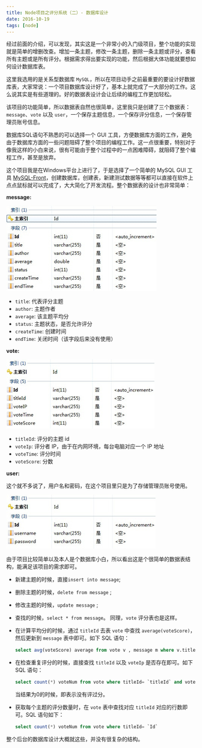 ```yaml
---
title: Node项目之评分系统（二）- 数据库设计
date: 2016-10-19
tags: [node]
---
```


经过前面的介绍，可以发现，其实这是一个非常小的入门级项目，整个功能的实现就是简单的增删改查。增加一条主题，修改一条主题，删除一条主题或评分，查看所有主题或是所有评分。根据需求得出要实现的功能，然后根据大体功能就要想如何设计数据库表。

这里我选用的是关系型数据库 `MySQL`，所以在项目动手之前最重要的要设计好数据库表，大家常说：一个项目数据库设计好了，基本上就完成了一大部分的工作。这么说其实是有些道理的。好的数据表设计会让后续的编程工作更加轻松。

该项目的功能简单，所以数据表自然也很简单，这里我只是创建了三个数据表：`message`、`vote` 以及 `user`，一个保存主题信息，一个保存评分信息，一个保存管理员账号信息。

数据库SQL语句不熟悉的可以选择一个 GUI 工具，方便数据库方面的工作，避免由于数据库方面的一些问题阻碍了整个项目的编程工作。这一点很重要，特别对于像我这样的小白来说，很有可能由于整个过程中的一点困难障碍，就阻碍了整个编程工作，甚至是放弃。

这个项目我是在Windows平台上进行了，于是选择了一个简单的 MySQL GUI 工具 [MySQL-Front](http://www.mysqlfront.de/)，创建数据库，创建表，新建测试数据等等都可以直接在软件上点点鼠标就可以完成了，大大简化了开发流程。整个数据表的设计也非常简单：

**message:**

![](../image/node/2016-10-19-11-21-27.jpg)

- `title`: 代表评分主题
- `author`: 主题作者
- `average`: 该主题平均分
- `status`: 主题状态，是否允许评分
- `createTime`: 创建时间
- `endTime`: 关闭时间（该字段后来没有使用）

**vote:**

![](../image/node/2016-10-19-11-21-50.jpg)

- `titleId`: 评分的主题 id
- `voteIp`: 评分者 IP，由于在内网环境，每台电脑对应一个 IP 地址
- `voteTime`: 评分时间
- `voteScore`: 分数

**user:**

这个就不多说了，用户名和密码，在这个项目里只是为了存储管理员账号使用。

![](../image/node/2016-10-19-11-22-47.jpg)

由于项目比较简单以及本人是个数据库小白，所以看出这是个很简单的数据表结构，能满足该项目的需求即可。

- 新建主题的时候，直接`insert into message`;
- 删除主题的时候，`delete from message` ;
- 修改主题的时候，`update message` ;
- 查找的时候，`select * from message`。
同理，`vote` 评分表也是这样。

- 在计算平均分的时候，通过 `titleId` 去表 `vote` 中查找 `average(voteScore)`，然后更新到 `message` 表中即可。如下 SQL 语句：

    ```sql
    select avg(voteScore) average from vote v , message m where v.titleId = m.Id and v.titleId = titleId
    ```

- 在检查重复评分的时候，直接查找 `titleId` 以及 `voteIp` 是否存在即可。如下 SQL 语句：

    ```sql
    select count(*) voteNum from vote where titleId= `titleId` and voteIp = `voteIp`
    ```

    当结果为0的时候，即表示没有评过分。

- 获取每个主题的评分数量时，在 `vote` 表中查找对应 `titleId` 对应的行数即可。SQL 语句如下：

    ```sql    
    select count(*) voteNum from vote where titleId= `Id`
    ```

整个后台的数据库设计大概就这些，并没有很复杂的结构。
